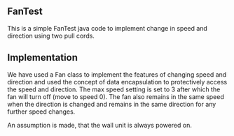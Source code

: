## FanTest

This is a simple FanTest java code to implement change in speed and direction using two pull cords.

## Implementation

We have used a Fan class to implement the features of changing speed and direction and used the concept of data encapsulation to protectively access the speed and direction.
The max speed setting is set to 3 after which the fan will turn off (move to speed 0). The fan also remains in the same speed when the direction is changed and remains in the
same direction for any further speed changes.

An assumption is made, that the wall unit is always powered on.
